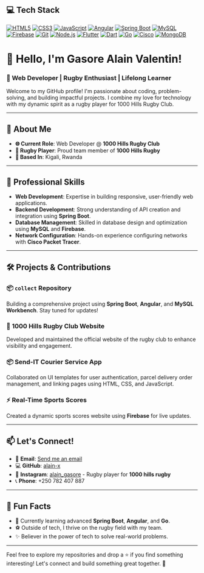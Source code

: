 ## 💻 Tech Stack  
[![HTML5](https://img.shields.io/badge/HTML5-E34F26?style=for-the-badge&logo=html5&logoColor=white)](https://developer.mozilla.org/en-US/docs/Web/HTML)
[![CSS3](https://img.shields.io/badge/CSS3-1572B6?style=for-the-badge&logo=css3&logoColor=white)](https://developer.mozilla.org/en-US/docs/Web/CSS)
[![JavaScript](https://img.shields.io/badge/JavaScript-F7DF1E?style=for-the-badge&logo=javascript&logoColor=black)](https://developer.mozilla.org/en-US/docs/Web/JavaScript)
[![Angular](https://img.shields.io/badge/Angular-DD0031?style=for-the-badge&logo=angular&logoColor=white)](https://angular.io/)
[![Spring Boot](https://img.shields.io/badge/Spring%20Boot-6DB33F?style=for-the-badge&logo=springboot&logoColor=white)](https://spring.io/projects/spring-boot)
[![MySQL](https://img.shields.io/badge/MySQL-4479A1?style=for-the-badge&logo=mysql&logoColor=white)](https://www.mysql.com/)
[![Firebase](https://img.shields.io/badge/Firebase-FFCA28?style=for-the-badge&logo=firebase&logoColor=black)](https://firebase.google.com/)
[![Git](https://img.shields.io/badge/Git-F05032?style=for-the-badge&logo=git&logoColor=white)](https://git-scm.com/)
[![Node.js](https://img.shields.io/badge/Node.js-339933?style=for-the-badge&logo=nodedotjs&logoColor=white)](https://nodejs.org/)
[![Flutter](https://img.shields.io/badge/Flutter-02569B?style=for-the-badge&logo=flutter&logoColor=white)](https://flutter.dev/)
[![Dart](https://img.shields.io/badge/Dart-0175C2?style=for-the-badge&logo=dart&logoColor=white)](https://dart.dev/)
[![Go](https://img.shields.io/badge/Go-00ADD8?style=for-the-badge&logo=go&logoColor=white)](https://golang.org/)
[![Cisco](https://img.shields.io/badge/Cisco-1BA0D7?style=for-the-badge&logo=cisco&logoColor=white)](https://www.cisco.com/)
[![MongoDB](https://img.shields.io/badge/MongoDB-47A248?style=for-the-badge&logo=mongodb&logoColor=white)](https://www.mongodb.com/)

# 👋 Hello, I'm Gasore Alain Valentin!  #
### 🌟 Web Developer | Rugby Enthusiast | Lifelong Learner  

Welcome to my GitHub profile! I'm passionate about coding, problem-solving, and building impactful projects. I combine my love for technology with my dynamic spirit as a rugby player for 1000 Hills Rugby Club.

---

## 🚀 About Me  
- **🌐 Current Role**: Web Developer @ **1000 Hills Rugby Club**   
- **🏉 Rugby Player**: Proud team member of **1000 Hills Rugby**  
- **📍 Based In**: Kigali, Rwanda  

 
---

## 🌟 Professional Skills  
- **Web Development**: Expertise in building responsive, user-friendly web applications.  
- **Backend Development**: Strong understanding of API creation and integration using **Spring Boot**.  
- **Database Management**: Skilled in database design and optimization using **MySQL** and **Firebase**.  
- **Network Configuration**: Hands-on experience configuring networks with **Cisco Packet Tracer**.    

---

## 🛠️ Projects & Contributions  
### 📦 `collect` Repository  
Building a comprehensive project using **Spring Boot**, **Angular**, and **MySQL Workbench**. Stay tuned for updates!

### 🏉 **1000 Hills Rugby Club Website**  
Developed and maintained the official website of the rugby club to enhance visibility and engagement.

### 📦 **Send-IT Courier Service App**  
Collaborated on UI templates for user authentication, parcel delivery order management, and linking pages using HTML, CSS, and JavaScript.

### ⚡ Real-Time Sports Scores  
Created a dynamic sports scores website using **Firebase** for live updates.

---
 

## 📫 Let's Connect!  
- 📧 **Email**: [Send me an email](mailto:alainvalentin04@gmail.com)  
- 💻 **GitHub**: [alain-x](https://github.com/alain-x)  
- 📸 **Instagram**: [alain_gasore](https://www.instagram.com/alain_gasore/?hl=en) - Rugby player for **1000 hills rugby[](https://www.instagram.com/1000hillsrugby/?hl=en)**  
- 📞 **Phone**: +250 782 407 887  

---

## 🎯 Fun Facts  
- 🌱 Currently learning advanced **Spring Boot**, **Angular**, and **Go**.  
- ⚽ Outside of tech, I thrive on the rugby field with my team.  
- ✨ Believer in the power of tech to solve real-world problems.

---

Feel free to explore my repositories and drop a ⭐ if you find something interesting! Let's connect and build something great together. 🚀
